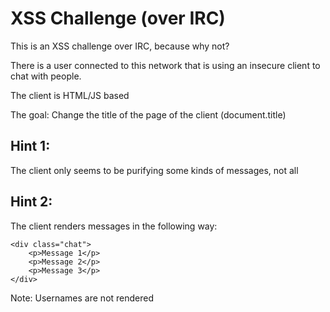 # XSS Challenge (over IRC)

This is an XSS challenge over IRC, because why not?

There is a user connected to this network that is
using an insecure client to chat with people.

The client is HTML/JS based

The goal: Change the title of the page of the client (document.title)

## Hint 1:

The client only seems to be purifying some kinds of messages, not all

## Hint 2:

The client renders messages in the following way:

```
<div class="chat">
    <p>Message 1</p>
    <p>Message 2</p>
    <p>Message 3</p>
</div>
```

Note: Usernames are not rendered